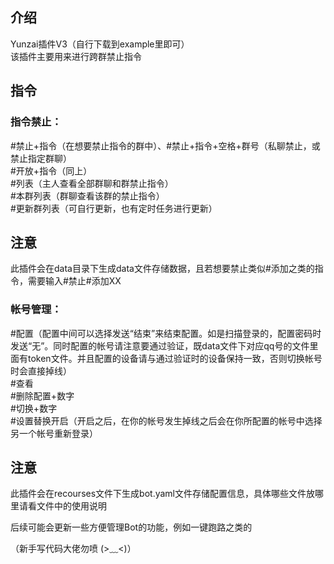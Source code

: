 ## 介绍

Yunzai插件V3（自行下载到example里即可）  
该插件主要用来进行跨群禁止指令

## 指令

### 指令禁止：  
#禁止+指令（在想要禁止指令的群中）、#禁止+指令+空格+群号（私聊禁止，或禁止指定群聊）  
#开放+指令（同上）  
#列表（主人查看全部群聊和群禁止指令）  
#本群列表（群聊查看该群的禁止指令）  
#更新群列表（可自行更新，也有定时任务进行更新）

## 注意
此插件会在data目录下生成data文件存储数据，且若想要禁止类似#添加之类的指令，需要输入#禁止#添加XX 

### 帐号管理： 
#配置（配置中间可以选择发送“结束”来结束配置。如是扫描登录的，配置密码时发送“无”。同时配置的帐号请注意要通过验证，既data文件下对应qq号的文件里面有token文件。并且配置的设备请与通过验证时的设备保持一致，否则切换帐号时会直接掉线）  
#查看  
#删除配置+数字  
#切换+数字  
#设置替换开启（开启之后，在你的帐号发生掉线之后会在你所配置的帐号中选择另一个帐号重新登录）  

## 注意  
此插件会在recourses文件下生成bot.yaml文件存储配置信息，具体哪些文件放哪里请看文件中的使用说明

后续可能会更新一些方便管理Bot的功能，例如一键跑路之类的

（新手写代码大佬勿喷 (>﹏<)）
